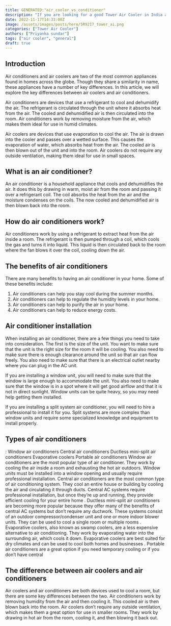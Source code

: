 ```yaml
---
title: GENERATED:"air_cooler_vs_conditioner"
description: "If you are looking for a good Tower Air Cooler in India and are confused with multiple options, this article is for you. We look at some of the best air coolers giving bang for the buck and have created a list of all the reliable Tower Air Coolers that you can purchase today."
date: 2022-11-17T14:33:00Z
image: /assets/images/posts/hero/5R92I7_tower_ai.png
categories: ["Tower Air Cooler"]
authors: ["Priyanka sundar"]
tags: ["air cooler", "general"]
draft: true
---
```


## Introduction




Air conditioners and air coolers are two of the most common appliances found in homes across the globe. Though they share a similarity in name, these appliances have a number of key differences. In this article, we will explore the key differences between air coolers and air conditioners. 

Air conditioners are devices that use a refrigerant to cool and dehumidify the air. The refrigerant is circulated through the unit where it absorbs heat from the air. The cooled and dehumidified air is then circulated into the room. Air conditioners work by removing moisture from the air, which makes them ideal for use in humid climates. 

Air coolers are devices that use evaporation to cool the air. The air is drawn into the cooler and passes over a wetted surface. This causes the evaporation of water, which absorbs heat from the air. The cooled air is then blown out of the unit and into the room. Air coolers do not require any outside ventilation, making them ideal for use in small spaces.


## What is an air conditioner?




An air conditioner is a household appliance that cools and dehumidifies the air. It does this by drawing in warm, moist air from the room and passing it over a refrigerant coil. The coil absorbs the heat from the air and the moisture condenses on the coils. The now cooled and dehumidified air is then blown back into the room.


## How do air conditioners work?




Air conditioners work by using a refrigerant to extract heat from the air inside a room. The refrigerant is then pumped through a coil, which cools the gas and turns it into liquid. This liquid is then circulated back to the room where the fan blows it over the coil, cooling down the air.


## The benefits of air conditioners




There are many benefits to having an air conditioner in your home. Some of these benefits include:

1. Air conditioners can help you stay cool during the summer months.
2. Air conditioners can help to regulate the humidity levels in your home. 
3. Air conditioners can help to purify the air in your home. 
4. Air conditioners can help to reduce energy costs.


## Air conditioner installation




When installing an air conditioner, there are a few things you need to take into consideration. The first is the size of the unit. You want to make sure that the unit is the right size for the room it will be cooling. You also need to make sure there is enough clearance around the unit so that air can flow freely. You also need to make sure that there is an electrical outlet nearby where you can plug in the AC unit.

If you are installing a window unit, you will need to make sure that the window is large enough to accommodate the unit. You also need to make sure that the window is in a spot where it will get good airflow and that it is not in direct sunlight. Window units can be quite heavy, so you may need help getting them installed.

If you are installing a split system air conditioner, you will need to hire a professional to install it for you. Split systems are more complex than window units and require some specialized knowledge and equipment to install properly.


## Types of air conditioners


:
Window air conditioners 
Central air conditioners 
Ductless mini-split air conditioners 
Evaporative coolers 
Portable air conditioners
Window air conditioners are the most popular type of air conditioner. They work by cooling the air inside a room and exhausting the hot air outdoors. Window units must be installed into a window opening and usually require professional installation. 
Central air conditioners are the most common type of air conditioning system. They cool an entire house or building by cooling the air and circulating it through ducts. Central AC systems require professional installation, but once they’re up and running, they provide efficient cooling for your entire home . 
Ductless mini-split air conditioners are becoming more popular because they offer many of the benefits of central AC systems but don’t require any ductwork. These systems consist of an outdoor compressor/condenser unit and one or more indoor blower units. They can be used to cool a single room or multiple rooms . 
Evaporative coolers, also known as swamp coolers, are a less expensive alternative to air conditioning. They work by evaporating water into the surrounding air, which cools it down. Evaporative coolers are best suited for dry climates and can be used to cool both homes and businesses . 
Portable air conditioners are a great option if you need temporary cooling or if you don’t have central


## The difference between air coolers and air conditioners



Air coolers and air conditioners are both devices used to cool a room, but there are some key differences between the two. Air conditioners work by removing humidity from the air and then cooling it. This cooled air is then blown back into the room. Air coolers don’t require any outside ventilation, which makes them a great option for use in smaller rooms. They work by drawing in hot air from the room, cooling it, and then blowing it back out.


